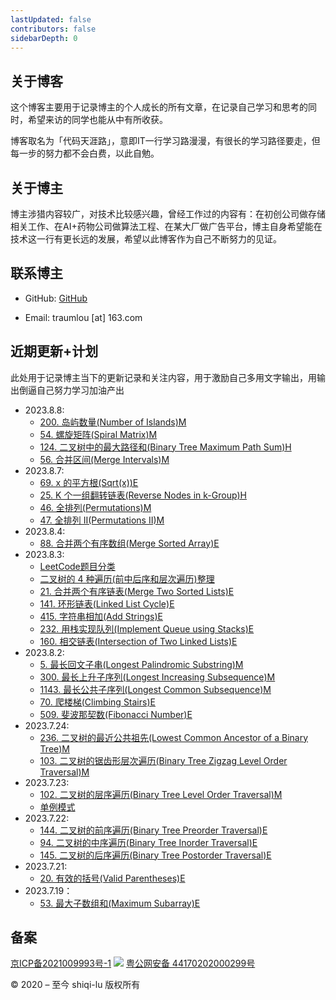 ```yaml
---
lastUpdated: false
contributors: false
sidebarDepth: 0
---
```

## 关于博客

这个博客主要用于记录博主的个人成长的所有文章，在记录自己学习和思考的同时，希望来访的同学也能从中有所收获。

博客取名为「代码天涯路」，意即IT一行学习路漫漫，有很长的学习路径要走，但每一步的努力都不会白费，以此自勉。

## 关于博主

博主涉猎内容较广，对技术比较感兴趣，曾经工作过的内容有：在初创公司做存储相关工作、在AI+药物公司做算法工程、在某大厂做广告平台，博主自身希望能在技术这一行有更长远的发展，希望以此博客作为自己不断努力的见证。

## 联系博主
* GitHub: [GitHub](https://github.com/shiqi-lu)

* Email: traumlou [at] 163.com

## 近期更新+计划

此处用于记录博主当下的更新记录和关注内容，用于激励自己多用文字输出，用输出倒逼自己努力学习加油产出

* 2023.8.8:
    * [200. 岛屿数量(Number of Islands)M](/algorithm/leetcode/200.Number-of-Islands.md)
    * [54. 螺旋矩阵(Spiral Matrix)M](/algorithm/leetcode/54.Spiral-Matrix.md)
    * [124. 二叉树中的最大路径和(Binary Tree Maximum Path Sum)H](/algorithm/leetcode/124.Binary-Tree-Maximum-Path-Sum.md)
    * [56. 合并区间(Merge Intervals)M](/algorithm/leetcode/56.Merge-Intervals.md)
* 2023.8.7:
    * [69. x 的平方根(Sqrt(x))E](/algorithm/leetcode/69.sqrt_x.md)
    * [25. K 个一组翻转链表(Reverse Nodes in k-Group)H](/algorithm/leetcode/25.Reverse-Nodes-in-k-Group.md)
    * [46. 全排列(Permutations)M](/algorithm/leetcode/46.Permutations.md)
    * [47. 全排列 II(Permutations II)M](/algorithm/leetcode/47.Permutations-II.md)
* 2023.8.4:
    * [88. 合并两个有序数组(Merge Sorted Array)E](/algorithm/leetcode/88.Merge-Sorted-Array.md)
* 2023.8.3:
    * [LeetCode题目分类](/algorithm/selection/leetcode-category.md)
    * [二叉树的 4 种遍历(前中后序和层次遍历)整理](/algorithm/selection/binary-Tree-Traversal.md)
    * [21. 合并两个有序链表(Merge Two Sorted Lists)E](/algorithm/leetcode/21.Merge-Two-Sorted-Lists.md)
    * [141. 环形链表(Linked List Cycle)E](/algorithm/leetcode/141.Linked-List-Cycle.md)
    * [415. 字符串相加(Add Strings)E](/algorithm/leetcode/415.Add-Strings.md)
    * [232. 用栈实现队列(Implement Queue using Stacks)E](/algorithm/leetcode/232.Implement-Queue-using-Stacks.md)
    * [160. 相交链表(Intersection of Two Linked Lists)E](/algorithm/leetcode/160.Intersection-of-Two-Linked-Lists.md)
* 2023.8.2:
    * [5. 最长回文子串(Longest Palindromic Substring)M](/algorithm/leetcode/5.Longest-Palindromic-Substring.md)
    * [300. 最长上升子序列(Longest Increasing Subsequence)M](/algorithm/leetcode/300.Longest-Increasing-Subsequence.md)
    * [1143. 最长公共子序列(Longest Common Subsequence)M](/algorithm/leetcode/1143.Longest-Common-Subsequence.md)
    * [70. 爬楼梯(Climbing Stairs)E](/algorithm/leetcode/70.Climbing-Stairs.md)
    * [509. 斐波那契数(Fibonacci Number)E](/algorithm/leetcode/509.Fibonacci-Number.md)
* 2023.7.24:
    * [236. 二叉树的最近公共祖先(Lowest Common Ancestor of a Binary Tree)M](/algorithm/leetcode/236.Lowest-Common-Ancestor-of-a-Binary-Tree.md)
    * [103. 二叉树的锯齿形层次遍历(Binary Tree Zigzag Level Order Traversal)M](/algorithm/leetcode/103.Binary-Tree-Zigzag-Level-Order-Traversal.md)
* 2023.7.23:
    * [102. 二叉树的层序遍历(Binary Tree Level Order Traversal)M](/algorithm/leetcode/102.Binary-Tree-Level-Order-Traversal.md)
    * [单例模式]('/distribute-arch/design-pattern/singleton.md)
* 2023.7.22:
    * [144. 二叉树的前序遍历(Binary Tree Preorder Traversal)E](/algorithm/leetcode/144.Binary-Tree-Preorder-Traversal.md)
    * [94. 二叉树的中序遍历(Binary Tree Inorder Traversal)E](/algorithm/leetcode/94.Binary-Tree-Inorder-Traversal.md)
    * [145. 二叉树的后序遍历(Binary Tree Postorder Traversal)E](/algorithm/leetcode/145.Binary-Tree-Postorder-Traversal.md)
* 2023.7.21:
    * [20. 有效的括号(Valid Parentheses)E](/algorithm/leetcode/20.Valid-Parentheses.md)
* 2023.7.19：
    * [53. 最大子数组和(Maximum Subarray)E](/algorithm/leetcode/53.Maximum-Subarray.md)

## 备案

[京ICP备2021009993号-1](https://beian.miit.gov.cn/) ![](https://blog.shiqi-lu.tech/images/beian.png) [粤公网安备 44170202000299号](http://www.beian.gov.cn/portal/registerSystemInfo?recordcode=44170202000299)

© 2020 – 至今 shiqi-lu 版权所有